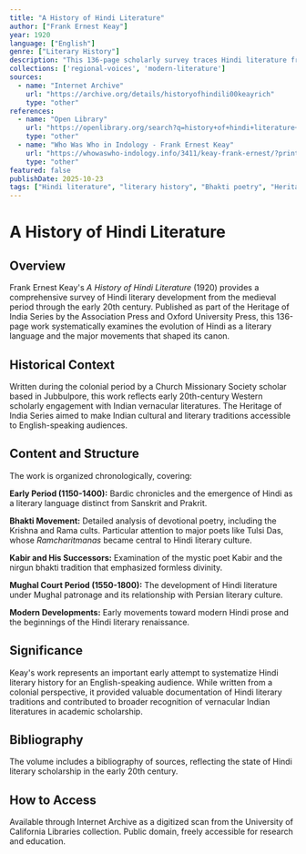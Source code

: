 ```yaml
---
title: "A History of Hindi Literature"
author: ["Frank Ernest Keay"]
year: 1920
language: ["English"]
genre: ["Literary History"]
description: "This 136-page scholarly survey traces Hindi literature from early bardic chronicles (1150-1400) through the modern period. Keay examines major movements including Bhakti poetry, the Krishna and Rama cults led by poets like Tulsi Das, and the successors of Kabir during the Mughal court period (1550-1800). Part of the Heritage of India Series, written by a Church Missionary Society scholar based in Jubbulpore."
collections: ['regional-voices', 'modern-literature']
sources:
  - name: "Internet Archive"
    url: "https://archive.org/details/historyofhindili00keayrich"
    type: "other"
references:
  - name: "Open Library"
    url: "https://openlibrary.org/search?q=history+of+hindi+literature+keay&mode=everything"
    type: "other"
  - name: "Who Was Who in Indology - Frank Ernest Keay"
    url: "https://whowaswho-indology.info/3411/keay-frank-ernest/?print=print"
    type: "other"
featured: false
publishDate: 2025-10-23
tags: ["Hindi literature", "literary history", "Bhakti poetry", "Heritage of India Series", "Tulsi Das", "Kabir", "Mughal period", "religious poetry", "vernacular literature", "North India", "20th century scholarship"]
---
```


# A History of Hindi Literature

## Overview

Frank Ernest Keay's *A History of Hindi Literature* (1920) provides a comprehensive survey of Hindi literary development from the medieval period through the early 20th century. Published as part of the Heritage of India Series by the Association Press and Oxford University Press, this 136-page work systematically examines the evolution of Hindi as a literary language and the major movements that shaped its canon.

## Historical Context

Written during the colonial period by a Church Missionary Society scholar based in Jubbulpore, this work reflects early 20th-century Western scholarly engagement with Indian vernacular literatures. The Heritage of India Series aimed to make Indian cultural and literary traditions accessible to English-speaking audiences.

## Content and Structure

The work is organized chronologically, covering:

**Early Period (1150-1400):** Bardic chronicles and the emergence of Hindi as a literary language distinct from Sanskrit and Prakrit.

**Bhakti Movement:** Detailed analysis of devotional poetry, including the Krishna and Rama cults. Particular attention to major poets like Tulsi Das, whose *Ramcharitmanas* became central to Hindi literary culture.

**Kabir and His Successors:** Examination of the mystic poet Kabir and the nirgun bhakti tradition that emphasized formless divinity.

**Mughal Court Period (1550-1800):** The development of Hindi literature under Mughal patronage and its relationship with Persian literary culture.

**Modern Developments:** Early movements toward modern Hindi prose and the beginnings of the Hindi literary renaissance.

## Significance

Keay's work represents an important early attempt to systematize Hindi literary history for an English-speaking audience. While written from a colonial perspective, it provided valuable documentation of Hindi literary traditions and contributed to broader recognition of vernacular Indian literatures in academic scholarship.

## Bibliography

The volume includes a bibliography of sources, reflecting the state of Hindi literary scholarship in the early 20th century.

## How to Access

Available through Internet Archive as a digitized scan from the University of California Libraries collection. Public domain, freely accessible for research and education.

